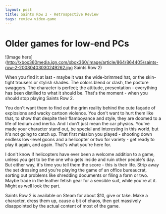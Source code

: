 ```yaml
---
layout: post
title: Saints Row 2 - Retrospective Review
tags: review video-game
---
```


# Older games for low-end PCs

![Image here](http://xbox360media.ign.com/xbox360/image/article/864/864405/saints-row-2-20080403030249262.jpg Saints Row 2)

When you find it at last - maybe it was the wide-brimmed hat, or the skin-tight trousers or stylish shades.  The colors blend or clash, the posture swaggers.  The character is perfect; the attitude, presentation - everything has been distilled to what it should be.  That's the moment - when you should stop playing Saints Row 2.

You don't want them to find out the grim reality behind the cute façade of explosions and wacky cartoon violence.  You don't want to hurt them like that, to show that despite their flamboyance and style, they are doomed to a life of tedium and inertia.  And I don't just mean the car physics.  You've made your character stand out, be special and interesting in this world, but it's not going to catch up.  That first mission you played - shooting down endless low-level goons and a helicopter or two for variety - get ready to play it again, and again.  That's what you're here for.

I don't know if helicopters have ever been a welcome addition to a game, unless you get to be the one who gets inside and ruin other people's day.  But either way, it's time you tell them the score - this is their life.  Strip away the set dressing and you're playing the game of an office bureaucrat, sorting out problems like shredding documents or filing a form or two.  Maybe trade in the leather fetish gear for a sensible suit, while you're at it.  Might as well look the part.

Saints Row 2 is available on Steam for about $10, give or take.  Make a character, dress them up, cause a bit of chaos, then get massively disappointed by the actual content of most of the game.